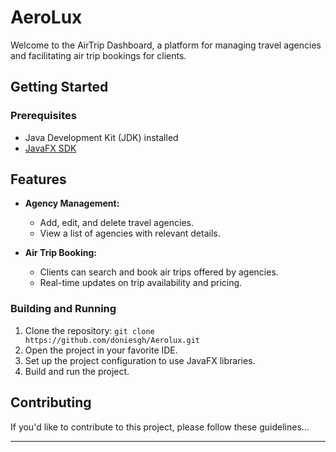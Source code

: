 # AeroLux

Welcome to the AirTrip Dashboard, a platform for managing travel agencies and facilitating air trip bookings for clients.

## Getting Started

### Prerequisites
- Java Development Kit (JDK) installed
- [JavaFX SDK](https://openjfx.io/) 
## Features

- **Agency Management:**
    - Add, edit, and delete travel agencies.
    - View a list of agencies with relevant details.

- **Air Trip Booking:**
    - Clients can search and book air trips offered by agencies.
    - Real-time updates on trip availability and pricing.
  
### Building and Running
1. Clone the repository: `git clone https://github.com/doniesgh/Aerolux.git`
2. Open the project in your favorite IDE.
3. Set up the project configuration to use JavaFX libraries.
4. Build and run the project.

## Contributing

If you'd like to contribute to this project, please follow these guidelines...


---
